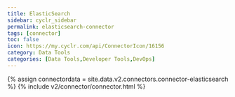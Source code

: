 ```yaml
---
title: ElasticSearch
sidebar: cyclr_sidebar
permalink: elasticsearch-connector
tags: [connector]
toc: false
icon: https://my.cyclr.com/api/ConnectorIcon/16156
category: Data Tools
categories: [Data Tools,Developer Tools,DevOps]
---
```

{% assign connectordata = site.data.v2.connectors.connector-elasticsearch %}
{% include v2/connector/connector.html %}	